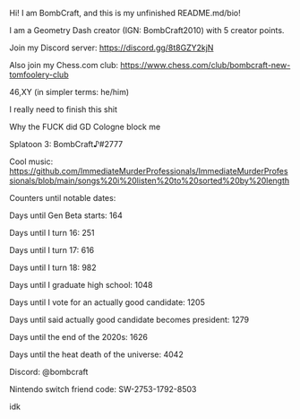 Hi! I am BombCraft, and this is my unfinished README.md/bio!

I am a Geometry Dash creator (IGN: BombCraft2010) with 5 creator points.

Join my Discord server: https://discord.gg/8t8GZY2kjN

Also join my Chess.com club: https://www.chess.com/club/bombcraft-new-tomfoolery-club

46,XY (in simpler terms: he/him)

I really need to finish this shit

Why the FUCK did GD Cologne block me

Splatoon 3: BombCraft♪#2777

Cool music: https://github.com/ImmediateMurderProfessionals/ImmediateMurderProfessionals/blob/main/songs%20i%20listen%20to%20sorted%20by%20length

Counters until notable dates:

Days until Gen Beta starts: 164

Days until I turn 16: 251

Days until I turn 17: 616

Days until I turn 18: 982

Days until I graduate high school: 1048

Days until I vote for an actually good candidate: 1205

Days until said actually good candidate becomes president: 1279

Days until the end of the 2020s: 1626

Days until the heat death of the universe: 4042

Discord: @bombcraft

Nintendo switch friend code: SW-2753-1792-8503

idk

